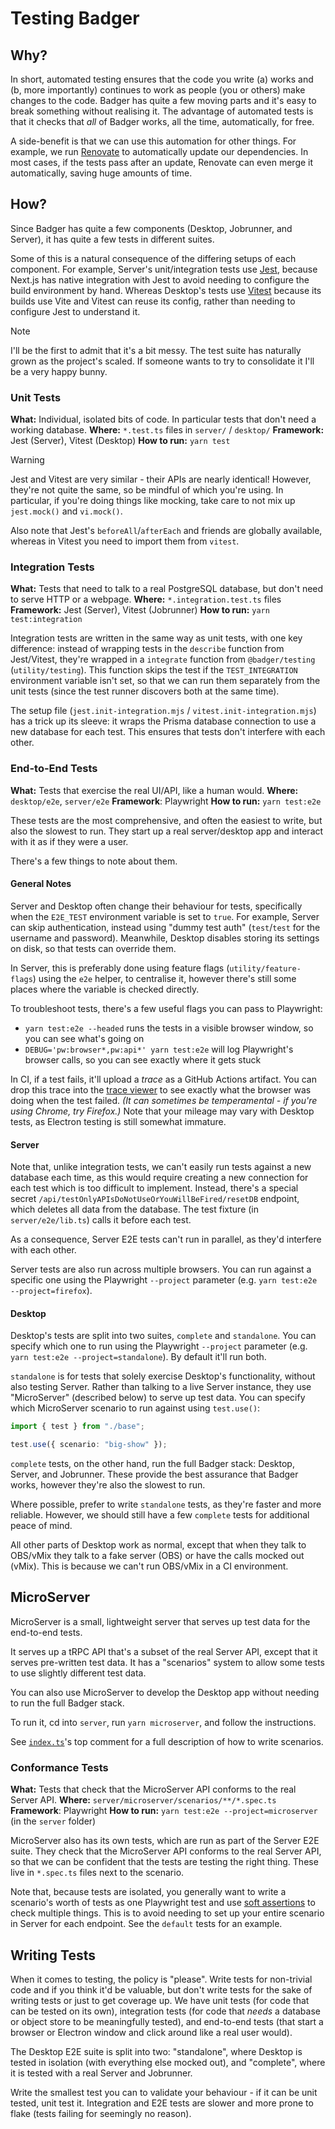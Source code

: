 # Testing Badger

## Why?

In short, automated testing ensures that the code you write (a) works and (b, more importantly) continues to work as people (you or others) make changes to the code.
Badger has quite a few moving parts and it's easy to break something without realising it.
The advantage of automated tests is that it checks that _all_ of Badger works, all the time, automatically, for free.

A side-benefit is that we can use this automation for other things.
For example, we run [Renovate](https://docs.renovatebot.com/) to automatically update our dependencies.
In most cases, if the tests pass after an update, Renovate can even merge it automatically, saving huge amounts of time.

## How?

Since Badger has quite a few components (Desktop, Jobrunner, and Server), it has quite a few tests in different suites.

Some of this is a natural consequence of the differing setups of each component.
For example, Server's unit/integration tests use [Jest](https://jestjs.io/), because Next.js has native integration with Jest to avoid needing to configure the build environment by hand.
Whereas Desktop's tests use [Vitest](https://vitest.dev/) because its builds use Vite and Vitest can reuse its config, rather than needing to configure Jest to understand it.

> [!NOTE]
> I'll be the first to admit that it's a bit messy.
> The test suite has naturally grown as the project's scaled.
> If someone wants to try to consolidate it I'll be a very happy bunny.

### Unit Tests

**What:** Individual, isolated bits of code. In particular tests that don't need a working database.
**Where:** `*.test.ts` files in `server/` / `desktop/`
**Framework:** Jest (Server), Vitest (Desktop)
**How to run:** `yarn test`

> [!WARNING]
> Jest and Vitest are very similar - their APIs are nearly identical!
> However, they're not quite the same, so be mindful of which you're using.
> In particular, if you're doing things like mocking, take care to not mix up `jest.mock()` and `vi.mock()`.
>
> Also note that Jest's `beforeAll`/`afterEach` and friends are globally available, whereas in Vitest you need to import them from `vitest`.

### Integration Tests

**What:** Tests that need to talk to a real PostgreSQL database, but don't need to serve HTTP or a webpage.
**Where:** `*.integration.test.ts` files
**Framework:** Jest (Server), Vitest (Jobrunner)
**How to run:** `yarn test:integration`

Integration tests are written in the same way as unit tests, with one key difference: instead of wrapping tests in the `describe` function from Jest/Vitest, they're wrapped in a `integrate` function from `@badger/testing` (`utility/testing`).
This function skips the test if the `TEST_INTEGRATION` environment variable isn't set, so that we can run them separately from the unit tests (since the test runner discovers both at the same time).

The setup file (`jest.init-integration.mjs` / `vitest.init-integration.mjs`) has a trick up its sleeve: it wraps the Prisma database connection to use a new database for each test.
This ensures that tests don't interfere with each other.

### End-to-End Tests

**What:** Tests that exercise the real UI/API, like a human would.
**Where:** `desktop/e2e`, `server/e2e`
**Framework**: Playwright
**How to run:** `yarn test:e2e`

These tests are the most comprehensive, and often the easiest to write, but also the slowest to run.
They start up a real server/desktop app and interact with it as if they were a user.

There's a few things to note about them.

#### General Notes

Server and Desktop often change their behaviour for tests, specifically when the `E2E_TEST` environment variable is set to `true`.
For example, Server can skip authentication, instead using "dummy test auth" (`test`/`test` for the username and password).
Meanwhile, Desktop disables storing its settings on disk, so that tests can override them.

In Server, this is preferably done using feature flags (`utility/feature-flags`) using the `e2e` helper, to centralise it, however there's still some places where the variable is checked directly.

To troubleshoot tests, there's a few useful flags you can pass to Playwright:

- `yarn test:e2e --headed` runs the tests in a visible browser window, so you can see what's going on
- `DEBUG='pw:browser*,pw:api*' yarn test:e2e` will log Playwright's browser calls, so you can see exactly where it gets stuck

In CI, if a test fails, it'll upload a _trace_ as a GitHub Actions artifact.
You can drop this trace into the [trace viewer](https://traces.playwright.dev) to see exactly what the browser was doing when the test failed.
_(It can sometimes be temperamental - if you're using Chrome, try Firefox.)_
Note that your mileage may vary with Desktop tests, as Electron testing is still somewhat immature.

#### Server

Note that, unlike integration tests, we can't easily run tests against a new database each time, as this would require creating a new connection for each test which is too difficult to implement.
Instead, there's a special secret `/api/testOnlyAPIsDoNotUseOrYouWillBeFired/resetDB` endpoint, which deletes all data from the database.
The test fixture (in `server/e2e/lib.ts`) calls it before each test.

As a consequence, Server E2E tests can't run in parallel, as they'd interfere with each other.

Server tests are also run across multiple browsers.
You can run against a specific one using the Playwright `--project` parameter (e.g. `yarn test:e2e --project=firefox`).

#### Desktop

Desktop's tests are split into two suites, `complete` and `standalone`.
You can specify which one to run using the Playwright `--project` parameter (e.g. `yarn test:e2e --project=standalone`).
By default it'll run both.

`standalone` is for tests that solely exercise Desktop's functionality, without also testing Server.
Rather than talking to a live Server instance, they use "MicroServer" (described below) to serve up test data.
You can specify which MicroServer scenario to run against using `test.use()`:

```ts
import { test } from "./base";

test.use({ scenario: "big-show" });
```

`complete` tests, on the other hand, run the full Badger stack: Desktop, Server, and Jobrunner.
These provide the best assurance that Badger works, however they're also the slowest to run.

Where possible, prefer to write `standalone` tests, as they're faster and more reliable.
However, we should still have a few `complete` tests for additional peace of mind.

All other parts of Desktop work as normal, except that when they talk to OBS/vMix they talk to a fake server (OBS) or have the calls mocked out (vMix).
This is because we can't run OBS/vMix in a CI environment.

## MicroServer

MicroServer is a small, lightweight server that serves up test data for the end-to-end tests.

It serves up a tRPC API that's a subset of the real Server API, except that it serves pre-written test data.
It has a "scenarios" system to allow some tests to use slightly different test data.

You can also use MicroServer to develop the Desktop app without needing to run the full Badger stack.

To run it, cd into `server`, run `yarn microserver`, and follow the instructions.

See [`index.ts`](../server/microserver/index.ts)'s top comment for a full description of how to write scenarios.

### Conformance Tests

**What:** Tests that check that the MicroServer API conforms to the real Server API.
**Where:** `server/microserver/scenarios/**/*.spec.ts`
**Framework**: Playwright
**How to run:** `yarn test:e2e --project=microserver` (in the `server` folder)

MicroServer also has its own tests, which are run as part of the Server E2E suite.
They check that the MicroServer API conforms to the real Server API, so that we can be confident that the tests are testing the right thing.
These live in `*.spec.ts` files next to the scenario.

Note that, because tests are isolated, you generally want to write a scenario's worth of tests as one Playwright test and use [soft assertions](https://playwright.dev/docs/test-assertions#soft-assertions) to check multiple things.
This is to avoid needing to set up your entire scenario in Server for each endpoint.
See the `default` tests for an example.

## Writing Tests

When it comes to testing, the policy is "please".
Write tests for non-trivial code and if you think it'd be valuable, but don't write tests for the sake of writing tests or just to get coverage up.
We have unit tests (for code that can be tested on its own), integration tests (for code that _needs_ a database or object store to be meaningfully tested), and end-to-end tests (that start a browser or Electron window and click around like a real user would).

The Desktop E2E suite is split into two: "standalone", where Desktop is tested in isolation (with everything else mocked out), and "complete", where it is tested with a real Server and Jobrunner.

Write the smallest test you can to validate your behaviour - if it can be unit tested, unit test it.
Integration and E2E tests are slower and more prone to flake (tests failing for seemingly no reason).
